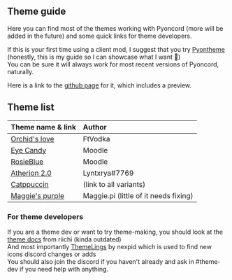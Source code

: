 ## Theme guide 

Here you can find most of the themes working with Pyoncord (more will be added in the future) and some quick links for theme developers.

If this is your first time using a client mod, I suggest that you try [Pyontheme](https://raw.githubusercontent.com/rennpy/pyontheme/main/pyontheme.json) (honestly, this is my guide so I can showcase what I want 🚎) <br>
You can be sure it will always work for most recent versions of Pyoncord, naturally.

Here is a link to the [github page](https://github.com/rennpy/pyontheme) for it, which includes a preview.

## Theme list
| Theme name & link | Author |
| --------- | :----------------------- |
| [Orchid's love](https://raw.githubusercontent.com/VodkaXMartini/VendettaTheme/main/Orchid.json) | FtVodka |
| [Eye Candy](https://raw.githubusercontent.com/Quinxxxx/Discord-themes/main/Vendetta/Eye_candy.json)  | Moodle |
| [RosieBlue](https://raw.githubusercontent.com/Moodzz1/DT/main/Vendetta/RosieBlue.json) | Moodle |
| [Atherion 2.0](https://raw.githubusercontent.com/LYNK-INCUU/Cosmicka/main/Aetherion-Vendetta.json) | Lyntxrya#7769 |
| [Catppuccin](https://github.com/catppuccin/vendetta) | (link to all variants) |
| [Maggie's purple](https://raw.githubusercontent.com/maggster165/vendettathemes/main/maggiespurple.json) | Maggie.pi (little of it needs fixing) |

### For theme developers

If you are a theme dev or want to try theme-making, you should look at the [theme docs](https://docs.riichi.tech/) from riichi (kinda outdated) <br>
And most importantly [ThemeLings](https://github.com/nexpid/Themelings) by nexpid which is used to find new icons discord changes or adds <br>
You should also join the discord if you haven't already and ask in #theme-dev if you need help with anything.







